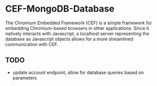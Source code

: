 # CEF-MongoDB-Database

The Chromium Embedded Framework (CEF) is a simple framework for embedding Chromium-based browsers in other applications. Since it natively interacts with Javascript, a localhost server representing the database as Javascript objects allows for a more streamlined communication with CEF. 

## TODO
* update account endpoint, allow for database queries based on parameters 

